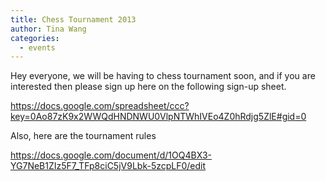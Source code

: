 ```yaml
---
title: Chess Tournament 2013
author: Tina Wang
categories:
  - events
---
```


Hey everyone, 
    we will be having to chess tournament soon, and if you are interested then please sign up here on the following sign-up sheet.

https://docs.google.com/spreadsheet/ccc?key=0Ao87zK9x2WWQdHNDNWU0VlpNTWhIVEo4Z0hRdjg5ZlE#gid=0

Also, here are the tournament rules

https://docs.google.com/document/d/1OQ4BX3-YG7NeB1ZIz5F7_TFp8ciC5jV9Lbk-5zcpLF0/edit



